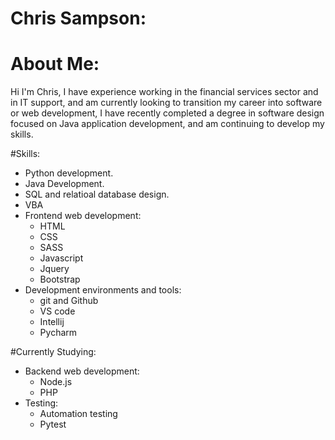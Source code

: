 # Chris Sampson:

# About Me:
Hi I'm Chris, I have experience working in the financial services sector and in IT support, and am currently looking to transition my career into software or web development, I have recently completed a degree in software design focused on Java application development, and am continuing to develop my skills. 

#Skills:
- Python development.
- Java Development.
- SQL and relatioal database design.
- VBA
- Frontend web development:
  * HTML
  * CSS
  * SASS
  * Javascript
  * Jquery
  * Bootstrap
- Development environments and tools:
  * git and Github
  * VS code
  * Intellij
  * Pycharm
    
#Currently Studying:
- Backend web development:
  * Node.js
  * PHP
- Testing:
  * Automation testing
  * Pytest

